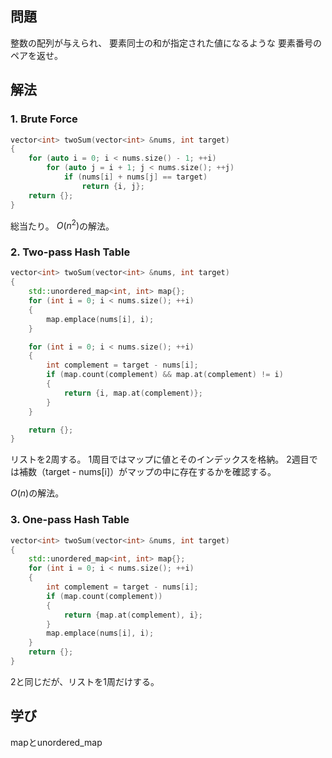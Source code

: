 ## 問題
整数の配列が与えられ、
要素同士の和が指定された値になるような
要素番号のペアを返せ。

## 解法
### 1. Brute Force
```cpp
vector<int> twoSum(vector<int> &nums, int target)
{
	for (auto i = 0; i < nums.size() - 1; ++i)
		for (auto j = i + 1; j < nums.size(); ++j)
			if (nums[i] + nums[j] == target)
				return {i, j};
	return {};
}
```
総当たり。
$O(n^2)$の解法。

### 2. Two-pass Hash Table
```cpp
vector<int> twoSum(vector<int> &nums, int target)
{
	std::unordered_map<int, int> map{};
	for (int i = 0; i < nums.size(); ++i)
	{
		map.emplace(nums[i], i);
	}

	for (int i = 0; i < nums.size(); ++i)
	{
		int complement = target - nums[i];
		if (map.count(complement) && map.at(complement) != i)
		{
			return {i, map.at(complement)};
		}
	}

	return {};
}
```
リストを2周する。
1周目ではマップに値とそのインデックスを格納。
2週目では補数（target - nums[i]）がマップの中に存在するかを確認する。

$O(n)$の解法。

### 3. One-pass Hash Table
```cpp
vector<int> twoSum(vector<int> &nums, int target)
{
	std::unordered_map<int, int> map{};
	for (int i = 0; i < nums.size(); ++i)
	{
		int complement = target - nums[i];
		if (map.count(complement))
		{
			return {map.at(complement), i};
		}
		map.emplace(nums[i], i);
	}
	return {};
}
```
2と同じだが、リストを1周だけする。

## 学び
mapとunordered_map
